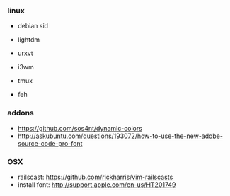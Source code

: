 ### linux

- debian sid
- lightdm
- urxvt
- i3wm
- tmux

- feh

### addons

- https://github.com/sos4nt/dynamic-colors
- http://askubuntu.com/questions/193072/how-to-use-the-new-adobe-source-code-pro-font


### OSX

- railscast: https://github.com/rickharris/vim-railscasts
- install font: http://support.apple.com/en-us/HT201749
